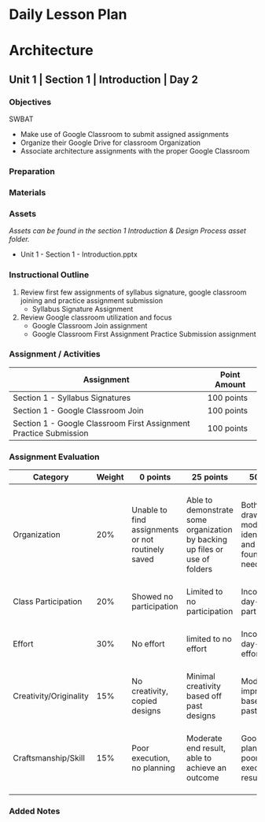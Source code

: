 # Daily Lesson Plan

# Architecture

## Unit 1 | Section 1 | Introduction | Day 2

### Objectives

SWBAT

- Make use of Google Classroom to submit assigned assignments
- Organize their Google Drive for classroom Organization
- Associate architecture assignments with the proper Google Classroom

### Preparation

### Materials

### Assets

*Assets can be found in the section 1 Introduction & Design Process asset folder.*

- Unit 1 - Section 1 - Introduction.pptx

### Instructional Outline

1. Review first few assignments of syllabus signature, google classroom joining and practice assignment submission
    - Syllabus Signature Assignment
2. Review Google classroom utilization and focus
    - Google Classroom Join assignment
    - Google Classroom First Assignment Practice Submission assignment

### Assignment / Activities

| Assignment  | Point Amount |
| ------------- | ------------- |
| Section 1 - Syllabus Signatures  | 100 points   |
| Section 1 - Google Classroom Join  | 100 points   |
| Section 1 - Google Classroom First Assignment Practice Submission  | 100 points   |

### Assignment Evaluation

| Category | Weight | 0 points  | 25 points | 50 points | 75 points | 100 points |
| ------------- | ------------- | ------------- | ------------- | ------------- | ------------- | ------------- |
| Organization | 20% | Unable to find assignments or not routinely saved | Able to demonstrate some organization by backing up files or use of folders | Both drawings and models are identifiable and can be found if needed | All drawings are in a folder and models organized by folders in Google Drive | All drawings are in a folder labeled correctly and models organized by folders in Google Drive labeled correctly |
| Class Participation | 20% | Showed no participation | Limited to no participation | Inconsistent day-to-day participation | Participated only when needed  | Engaged daily and actively participated |
| Effort | 30% | No effort | limited to no effort | Inconsistent day-to-day effort | Showed effort only when needed or routinely directed | Continuous day-to-day effort with or without direction |
| Creativity/Originality | 15% | No creativity, copied designs | Minimal creativity based off past designs | Moderate improvements based off past designs | Complete overhaul of past or found designs | Completely new idea/design |
| Craftsmanship/Skill | 15% | Poor execution, no planning | Moderate end result, able to achieve an outcome | Good planning but poorly executed end result | Good planning and good end result although not what had been designed or communicated | Great planning & execution able to achieve what had been designed or communicated |

### Added Notes
